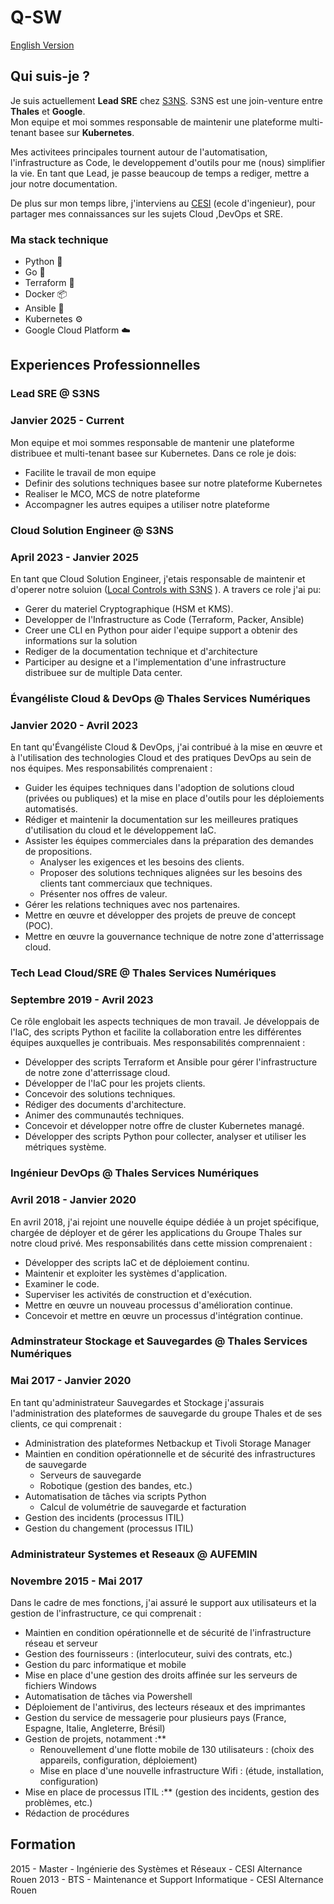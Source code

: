 # Q-SW

[English Version](./README_EN.md)

## Qui suis-je ?

Je suis actuellement **Lead SRE** chez [S3NS](www.s3ns.io). S3NS est une join-venture entre **Thales** et **Google**.  
Mon equipe et moi sommes responsable de maintenir une plateforme multi-tenant basee sur **Kubernetes**.  

Mes activitees principales tournent autour de l'automatisation, l'infrastructure as Code, le developpement d'outils pour me (nous) simplifier la vie. En tant que Lead, je passe beaucoup de temps a rediger, mettre a jour notre documentation.  

De plus sur mon temps libre, j'interviens au [CESI](www.cesi.fr) (ecole d'ingenieur), pour partager mes connaissances sur les sujets Cloud ,DevOps et SRE.  

### Ma stack technique

- Python :snake:
- Go :rocket:
- Terraform :link:
- Docker :package:
- Ansible :page_with_curl:
- Kubernetes :gear:
- Google Cloud Platform :cloud:

## Experiences Professionnelles

### Lead SRE @ S3NS
### Janvier 2025 - Current

Mon equipe et moi sommes responsable de mantenir une plateforme distribuee et multi-tenant basee sur Kubernetes. 
Dans ce role je dois:

- Facilite le travail de mon equipe
- Definir des solutions techniques basee sur notre plateforme Kubernetes
- Realiser le MCO, MCS de notre plateforme
- Accompagner les autres equipes a utiliser notre plateforme

### Cloud Solution Engineer @ S3NS
### April 2023 - Janvier 2025

En tant que Cloud Solution Engineer, j'etais responsable de maintenir et d'operer notre soluion ([Local Controls with S3NS](https://www.s3ns.io/offres/controles-locaux-avec-S3NS) ). A travers ce role j'ai pu:  

- Gerer du materiel Cryptographique (HSM et KMS).
- Developper de l'Infrastructure as Code (Terraform, Packer, Ansible)
- Creer une CLI en Python pour aider l'equipe support a obtenir des informations sur la solution
- Rediger de la documentation technique et d'architecture
- Participer au designe et a l'implementation d'une infrastructure distribuee sur de multiple Data center.

### Évangéliste Cloud & DevOps @ Thales Services Numériques
### Janvier 2020 - Avril 2023

En tant qu'Évangéliste Cloud & DevOps, j'ai contribué à la mise en œuvre et à l'utilisation des technologies Cloud et des pratiques DevOps au sein de nos équipes. Mes responsabilités comprenaient :

- Guider les équipes techniques dans l'adoption de solutions cloud (privées ou publiques) et la mise en place d'outils pour les déploiements automatisés.
- Rédiger et maintenir la documentation sur les meilleures pratiques d'utilisation du cloud et le développement IaC.
- Assister les équipes commerciales dans la préparation des demandes de propositions.   
  - Analyser les exigences et les besoins des clients.   
  - Proposer des solutions techniques alignées sur les besoins des clients tant commerciaux que techniques.   
  - Présenter nos offres de valeur.
- Gérer les relations techniques avec nos partenaires.
- Mettre en œuvre et développer des projets de preuve de concept (POC).
- Mettre en œuvre la gouvernance technique de notre zone d'atterrissage cloud.

### Tech Lead Cloud/SRE @ Thales Services Numériques
### Septembre 2019 - Avril 2023

Ce rôle englobait les aspects techniques de mon travail. Je développais de l'IaC, des scripts Python et facilite la collaboration entre les différentes équipes auxquelles je contribuais. Mes responsabilités comprennaient :

- Développer des scripts Terraform et Ansible pour gérer l'infrastructure de notre zone d'atterrissage cloud.
- Développer de l'IaC pour les projets clients.
- Concevoir des solutions techniques.
- Rédiger des documents d'architecture.
- Animer des communautés techniques.
- Concevoir et développer notre offre de cluster Kubernetes managé.
- Développer des scripts Python pour collecter, analyser et utiliser les métriques système.

### Ingénieur DevOps @ Thales Services Numériques
### Avril 2018 - Janvier 2020

En avril 2018, j'ai rejoint une nouvelle équipe dédiée à un projet spécifique, chargée de déployer et de gérer les applications du Groupe Thales sur notre cloud privé. Mes responsabilités dans cette mission comprenaient :

- Développer des scripts IaC et de déploiement continu.
- Maintenir et exploiter les systèmes d'application.
- Examiner le code.
- Superviser les activités de construction et d'exécution.
- Mettre en œuvre un nouveau processus d'amélioration continue.
- Concevoir et mettre en œuvre un processus d'intégration continue.

### Adminstrateur Stockage et Sauvegardes @ Thales Services Numériques
### Mai 2017 - Janvier 2020

En tant qu'administrateur Sauvegardes et Stockage j'assurais l'administration des plateformes de sauvegarde du groupe Thales et de ses clients, ce qui comprenait :

- Administration des plateformes Netbackup et Tivoli Storage Manager
- Maintien en condition opérationnelle et de sécurité des infrastructures de sauvegarde
    - Serveurs de sauvegarde
    - Robotique (gestion des bandes, etc.)
- Automatisation de tâches via scripts Python
  - Calcul de volumétrie de sauvegarde et facturation
- Gestion des incidents (processus ITIL)
- Gestion du changement (processus ITIL) 

### Administrateur Systemes et Reseaux @ AUFEMIN
### Novembre 2015 - Mai 2017

Dans le cadre de mes fonctions, j'ai assuré le support aux utilisateurs et la gestion de l'infrastructure, ce qui comprenait :

- Maintien en condition opérationnelle et de sécurité de l'infrastructure réseau et serveur 
- Gestion des fournisseurs : (interlocuteur, suivi des contrats, etc.)
- Gestion du parc informatique et mobile
- Mise en place d'une gestion des droits affinée sur les serveurs de fichiers Windows
- Automatisation de tâches via Powershell
- Déploiement de l'antivirus, des lecteurs réseaux et des imprimantes
- Gestion du service de messagerie pour plusieurs pays (France, Espagne, Italie, Angleterre, Brésil)
- Gestion de projets, notamment :**
    - Renouvellement d'une flotte mobile de 130 utilisateurs : (choix des appareils, configuration, déploiement)
    - Mise en place d'une nouvelle infrastructure Wifi : (étude, installation, configuration)
- Mise en place de processus ITIL :** (gestion des incidents, gestion des problèmes, etc.)
- Rédaction de procédures

## Formation

2015 - Master - Ingénierie des Systèmes et Réseaux - CESI Alternance Rouen
2013 - BTS - Maintenance et Support Informatique - CESI Alternance Rouen
